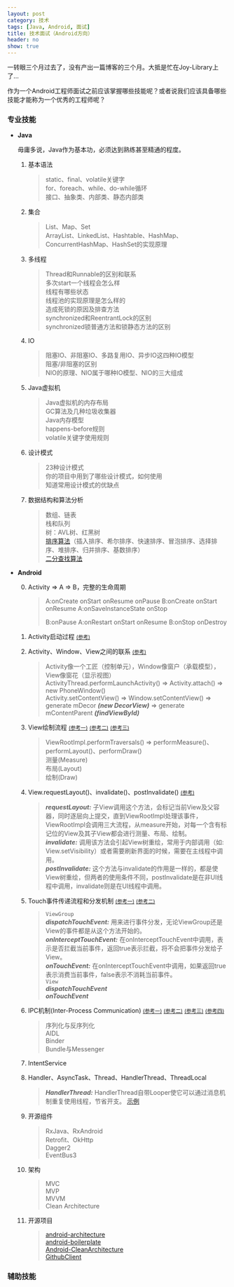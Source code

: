 ```yaml
---
layout: post
category: 技术
tags: [Java, Android, 面试]
title: 技术面试（Android方向）
header: no
show: true
---
```


一转眼三个月过去了，没有产出一篇博客的三个月。大抵是忙在Joy-Library上了...

作为一个Android工程师面试之前应该掌握哪些技能呢？或者说我们应该具备哪些技能才能称为一个优秀的工程师呢？

### 专业技能

- **Java**

	毋庸多说，Java作为基本功，必须达到熟练甚至精通的程度。

	1. 基本语法

		> static、final、volatile关键字  
		> for、foreach、while、do-while循环  
		> 接口、抽象类、内部类、静态内部类  
		>

	2. 集合

		> List、Map、Set  
		> ArrayList、LinkedList、Hashtable、HashMap、ConcurrentHashMap、HashSet的实现原理  
		>

	3. 多线程

		> Thread和Runnable的区别和联系  
		> 多次start一个线程会怎么样  
		> 线程有哪些状态  
		> 线程池的实现原理是怎么样的  
		> 造成死锁的原因及排查方法  
		> synchronized和ReentrantLock的区别  
		> synchronized锁普通方法和锁静态方法的区别

	4. IO

		> 阻塞IO、非阻塞IO、多路复用IO、异步IO这四种IO模型  
		> 阻塞/非阻塞的区别  
		> NIO的原理、NIO属于哪种IO模型、NIO的三大组成

	5. Java虚拟机

		> Java虚拟机的内存布局  
		> GC算法及几种垃圾收集器  
		> Java内存模型  
		> happens-before规则  
		> volatile关键字使用规则

	6. 设计模式

		> 23种设计模式  
		> 你的项目中用到了哪些设计模式，如何使用  
		> 知道常用设计模式的优缺点

	7. 数据结构和算法分析

		> 数组、链表  
		> 栈和队列  
		> 树：AVL树、红黑树  
		> [排序算法](http://blog.csdn.net/qy1387/article/details/7752973)（插入排序、希尔排序、快速排序、冒泡排序、选择排序、堆排序、归并排序、基数排序）  
		> [二分查找算法](./BinarySearch-Sample)

- **Android**

	0. Activity => A => B，完整的生命周期

		> A:onCreate onStart onResume onPause B:onCreate onStart onResume A:onSaveInstanceState onStop  
		>
		> B:onPause A:onRestart onStart onResume B:onStop onDestroy

	1. Activity启动过程  <small>[(参考)](http://www.jianshu.com/p/6037f6fda285)</small>
	2. Activity、Window、View之间的联系  <small>[(参考)](http://www.jianshu.com/p/687010ccad66)</small>

		> Activity像一个工匠（控制单元），Window像窗户（承载模型），View像窗花（显示视图）  
		> ActivityThread.performLaunchActivity() => Activity.attach() => new PhoneWindow()  
		> Activity.setContentView() => Window.setContentView() => generate mDecor ***(new DecorView)*** => generate mContentParent ***(findViewById)***

	3. View绘制流程  <small>[(参考一)](http://www.jianshu.com/p/3299c3de0b7d)</small>  <small>[(参考二)](http://www.jianshu.com/p/836bfdc36407)</small>  <small>[(参考三)](http://www.jianshu.com/p/3e064c045f0f)</small>

		> ViewRootImpl.performTraversals() => performMeasure()、performLayout()、performDraw()  
		> 测量(Measure)  
		> 布局(Layout)  
		> 绘制(Draw)

	4. View.requestLayout()、invalidate()、postInvalidate()  <small>[(参考)](http://www.jianshu.com/p/effe9b4333de)</small>

		> ***requestLayout:*** 子View调用这个方法，会标记当前View及父容器，同时逐层向上提交，直到ViewRootImpl处理该事件，ViewRootImpl会调用三大流程，从measure开始，对每一个含有标记位的View及其子View都会进行测量、布局、绘制。  
		> ***invalidate:*** 调用该方法会引起View树重绘，常用于内部调用（如: View.setVisibility）或者需要刷新界面的时候，需要在主线程中调用。  
		> ***postInvalidate:*** 这个方法与invalidate的作用是一样的，都是使View树重绘，但两者的使用条件不同，postInvalidate是在非UI线程中调用，invalidate则是在UI线程中调用。

	5. Touch事件传递流程和分发机制  <small>[(参考一)](http://www.jianshu.com/p/8236278676fe)</small>  <small>[(参考二)](http://www.jianshu.com/p/1378b334ee85)</small>

		> `ViewGroup`  
		> ***dispatchTouchEvent:*** 用来进行事件分发，无论ViewGroup还是View的事件都是从这个方法开始的。  
		> ***onInterceptTouchEvent:*** 在onInterceptTouchEvent中调用，表示是否拦截当前事件，返回true表示拦截，将不会把事件分发给子View。  
		> ***onTouchEvent:*** 在onInterceptTouchEvent中调用，如果返回true表示消费当前事件，false表示不消耗当前事件。  
		> `View`  
		> ***dispatchTouchEvent***  
		> ***onTouchEvent***

	6. IPC机制(Inter-Process Communication)  <small>[(参考一)](http://www.jianshu.com/p/3f6932db9963)</small>  <small>[(参考二)](http://www.jianshu.com/p/b9b15252b3d6)</small>  <small>[(参考三)](http://www.jianshu.com/p/b96713fc4e5e)</small>  <small>[(参考四)](http://www.jianshu.com/p/6e23037d6d20)</small>

		> 序列化与反序列化  
		> AIDL  
		> Binder  
		> Bundle与Messenger

	7. IntentService
	8. Handler、AsyncTask、Thread、HandlerThread、ThreadLocal

		> ***HandlerThread:*** HandlerThread自带Looper使它可以通过消息机制重复使用线程，节省开支。  [示例](./HandlerThread-Sample)

	9. 开源组件

		> RxJava、RxAndroid  
		> Retrofit、OkHttp  
		> Dagger2  
		> EventBus3  
		>

	10. 架构

		> MVC  
		> MVP  
		> MVVM  
		> Clean Architecture

	11. 开源项目

		> [android-architecture](https://github.com/googlesamples/android-architecture)  
		> [android-boilerplate](https://github.com/hitherejoe/Android-Boilerplate)  
		> [Android-CleanArchitecture](https://github.com/android10/Android-CleanArchitecture)  
		> [GithubClient](https://github.com/frogermcs/GithubClient)

### 辅助技能
